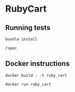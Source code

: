 # RubyCart

## Running tests

```
bundle install

rspec
```

## Docker instructions

```
docker build . -t ruby_cart

docker run ruby_cart
```